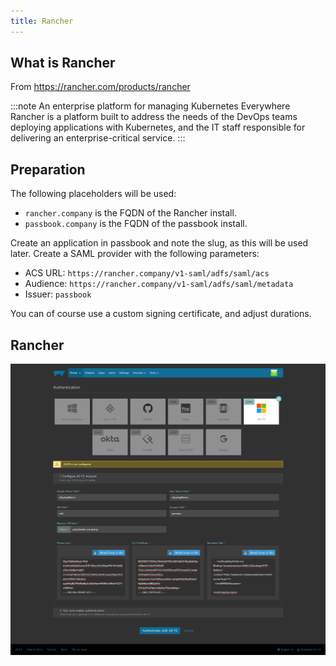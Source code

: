 ```yaml
---
title: Rancher
---
```


## What is Rancher

From https://rancher.com/products/rancher

:::note
An enterprise platform for managing Kubernetes Everywhere
Rancher is a platform built to address the needs of the DevOps teams deploying applications with Kubernetes, and the IT staff responsible for delivering an enterprise-critical service.
:::

## Preparation

The following placeholders will be used:

- `rancher.company` is the FQDN of the Rancher install.
- `passbook.company` is the FQDN of the passbook install.

Create an application in passbook and note the slug, as this will be used later. Create a SAML provider with the following parameters:

- ACS URL: `https://rancher.company/v1-saml/adfs/saml/acs`
- Audience: `https://rancher.company/v1-saml/adfs/saml/metadata`
- Issuer: `passbook`

You can of course use a custom signing certificate, and adjust durations.

## Rancher

![](./rancher.png)
